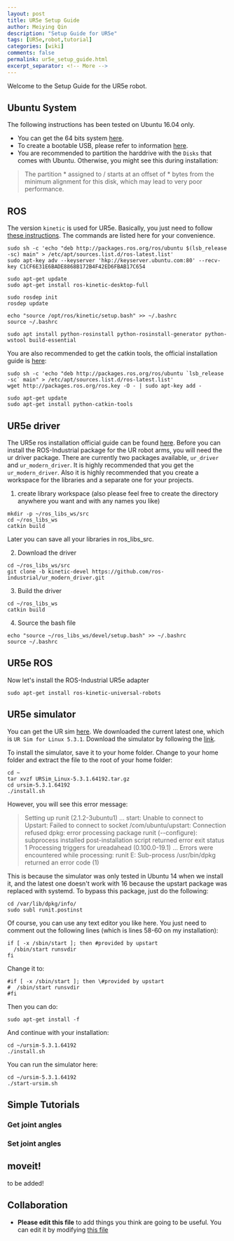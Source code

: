 ```yaml
---
layout: post
title: UR5e Setup Guide
author: Meiying Qin
description: "Setup Guide for UR5e"
tags: [UR5e,robot,tutorial]
categories: [wiki]
comments: false
permalink: ur5e_setup_guide.html
excerpt_separator: <!-- More -->
---
```


Welcome to the Setup Guide for the UR5e robot.

<!-- More -->

## Ubuntu System

The following instructions has been tested on Ubuntu 16.04 only.
- You can get the 64 bits system [here](http://releases.ubuntu.com/16.04/).
- To create a bootable USB, please refer to information [here](https://tutorials.ubuntu.com/tutorial/tutorial-create-a-usb-stick-on-windows#0).
- You are recommended to partition the harddrive with the `Disks` that comes with Ubuntu. Otherwise, you might see this during installation:
> The partition * assigned to / starts at an offset of * bytes from the minimum alignment for this disk, which may lead to very poor performance.


## ROS

The version `kinetic` is used for UR5e. Basically, you just need to follow [these instructions](http://wiki.ros.org/kinetic/Installation/Ubuntu). The commands are listed here for your convenience.

```
sudo sh -c 'echo "deb http://packages.ros.org/ros/ubuntu $(lsb_release -sc) main" > /etc/apt/sources.list.d/ros-latest.list'
sudo apt-key adv --keyserver 'hkp://keyserver.ubuntu.com:80' --recv-key C1CF6E31E6BADE8868B172B4F42ED6FBAB17C654
```

```
sudo apt-get update
sudo apt-get install ros-kinetic-desktop-full
```

```
sudo rosdep init
rosdep update
```

```
echo "source /opt/ros/kinetic/setup.bash" >> ~/.bashrc
source ~/.bashrc
```

```
sudo apt install python-rosinstall python-rosinstall-generator python-wstool build-essential
```

You are also recommended to get the catkin tools, the official installation guide is [here](https://catkin-tools.readthedocs.io/en/latest/installing.html):

```
sudo sh -c 'echo "deb http://packages.ros.org/ros/ubuntu `lsb_release -sc` main" > /etc/apt/sources.list.d/ros-latest.list'
wget http://packages.ros.org/ros.key -O - | sudo apt-key add -
```

```
sudo apt-get update
sudo apt-get install python-catkin-tools
```

## UR5e driver
The UR5e ros installation official guide can be found [here](http://wiki.ros.org/action/show/universal_robots?action=show&redirect=universal_robot). Before you can install the ROS-Industrial package for the UR robot arms, you will need the ur driver package. There are currently two packages available, `ur_driver` and `ur_modern_driver`. It is highly recommended that you get the `ur_modern_driver`. Also it is highly recommended that you create a workspace for the libraries and a separate one for your projects.

1. create library workspace (also please feel free to create the directory anywhere you want and with any names you like)

```
mkdir -p ~/ros_libs_ws/src
cd ~/ros_libs_ws
catkin build
```
Later you can save all your libraries in ros_libs_src.

2. Download the driver

```
cd ~/ros_libs_ws/src
git clone -b kinetic-devel https://github.com/ros-industrial/ur_modern_driver.git
```


3. Build the driver

```
cd ~/ros_libs_ws
catkin build
```

4. Source the bash file
```
echo "source ~/ros_libs_ws/devel/setup.bash" >> ~/.bashrc
source ~/.bashrc
```

## UR5e ROS
Now let's install the ROS-Industrial UR5e adapter

```
sudo apt-get install ros-kinetic-universal-robots
```

## UR5e simulator
You can get the UR sim [here](https://www.universal-robots.com/download/?option=51846#section41511). We downloaded the current latest one, which is `UR Sim for Linux 5.3.1`. Download the simulator by following the [link](https://www.universal-robots.com/download/?option=51846#).

To install the simulator, save it to your home folder. Change to your home folder and extract the file to the root of your home folder:
```
cd ~
tar xvzf URSim_Linux-5.3.1.64192.tar.gz
cd ursim-5.3.1.64192
./install.sh
```

However, you will see this error message:

> Setting up runit (2.1.2-3ubuntu1) ...
> start: Unable to connect to Upstart: Failed to connect to socket /com/ubuntu/upstart: Connection refused
> dpkg: error processing package runit (--configure):
>  subprocess installed post-installation script returned error exit status 1
> Processing triggers for ureadahead (0.100.0-19.1) ...
> Errors were encountered while processing:
>  runit
> E: Sub-process /usr/bin/dpkg returned an error code (1)


This is because the simulator was only tested in Ubuntu 14 when we install it, and the latest one doesn't work with 16 because the upstart package was replaced with systemd. To bypass this package, just do the following:
```
cd /var/lib/dpkg/info/
sudo subl runit.postinst
```

Of course, you can use any text editor you like here. You just need to comment out the following lines (which is lines 58-60 on my installation):
```
if [ -x /sbin/start ]; then #provided by upstart
  /sbin/start runsvdir
fi
```
Change it to:
```
#if [ -x /sbin/start ]; then \#provided by upstart
#  /sbin/start runsvdir
#fi
```
Then you can do:
```
sudo apt-get install -f
```

And continue with your installation:
```
cd ~/ursim-5.3.1.64192
./install.sh
```

You can run the simulator here:
```
cd ~/ursim-5.3.1.64192
./start-ursim.sh
```

## Simple Tutorials
### Get joint angles
### Set joint angles

## moveit!

to be added!

## Collaboration

- **Please edit this file** to add things you think are going to be useful. You can edit it by modifying [this file](https://github.com/ScazLab/ScazLab.github.io/blob/master/_posts/2019-07-12-UR5e-setup-guide.md)
